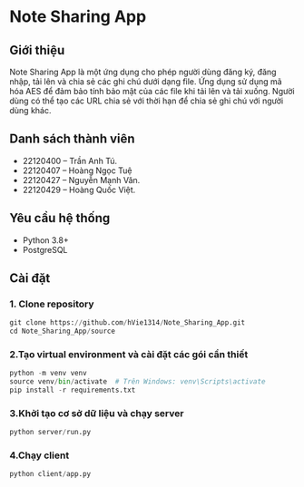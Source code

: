 # Note Sharing App

## Giới thiệu
Note Sharing App là một ứng dụng cho phép người dùng đăng ký, đăng nhập, tải lên và chia sẻ các ghi chú dưới dạng file. Ứng dụng sử dụng mã hóa AES để đảm bảo tính bảo mật của các file khi tải lên và tải xuống. Người dùng có thể tạo các URL chia sẻ với thời hạn để chia sẻ ghi chú với người dùng khác.

## Danh sách thành viên
- 22120400 – Trần Anh Tú.
- 22120407 – Hoàng Ngọc Tuệ
- 22120427 – Nguyễn Mạnh Văn.
- 22120429 – Hoàng Quốc Việt.

## Yêu cầu hệ thống
- Python 3.8+
- PostgreSQL

## Cài đặt
### 1. Clone repository
```python
git clone https://github.com/hVie1314/Note_Sharing_App.git
cd Note_Sharing_App/source
```
### 2.Tạo virtual environment và cài đặt các gói cần thiết
```python
python -m venv venv
source venv/bin/activate  # Trên Windows: venv\Scripts\activate
pip install -r requirements.txt
```
### 3.Khởi tạo cơ sở dữ liệu và chạy server
```python
python server/run.py
```
### 4.Chạy client
```python
python client/app.py
```